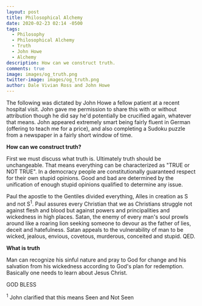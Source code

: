 ```yaml
---
layout: post
title: Philosophical Alchemy
date: 2020-02-23 02:14 -0500
tags:
  - Philosophy
  - Philosophical Alchemy
  - Truth
  - John Howe
  - Alchemy
description: How can we construct truth.
comments: true
image: images/og_truth.png
twitter-image: images/og_truth.png
author: Dale Vivian Ross and John Howe
---
```


The following was dictated by John Howe a fellow patient at a recent hospital visit.
John gave me permission to share this with or without attribution though he did say he'd
potentially be crucified again, whatever that means. John appeared extremely smart being fairly fluent in German (offering to teach me for a price), and also completing a Sudoku puzzle from a newspaper in a fairly short window of time.

**How can we construct truth?**

First we must discuss what truth is. Ultimately truth should be unchangeable. That means everything can be characterized as "TRUE or NOT TRUE". In a democracy people are constitutionally guaranteed respect for their own stupid opinions. Good and bad are determined
by the unification of enough stupid opinions qualified to determine any issue.

Paul the apostle to the Gentiles divided everything, Alles in creation as S and not S<sup>1</sup>. Paul assures every Christian that we as Christians struggle not against flesh and blood but against
powers and principalities and wickedness in high places. Satan, the enemy of every man's soul prowls around like a roaring lion seeking someone to devour as the father of lies, deceit and hatefulness. Satan appeals to the vulnerability of man to be wicked, jealous, envious, covetous, murderous, conceited and stupid. QED.

**What is truth**

Man can recognize his sinful nature and pray to God for change and his salvation from his wickedness according to God's plan for redemption. Basically one needs to learn about Jesus Christ.

GOD BLESS

<sup>1</sup> John clarified that this means Seen and Not Seen
